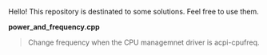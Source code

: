 Hello!
This repository is destinated to some solutions.
Feel free to use them.

**power_and_frequency.cpp**
>Change frequency when the CPU managemnet driver is acpi-cpufreq.
